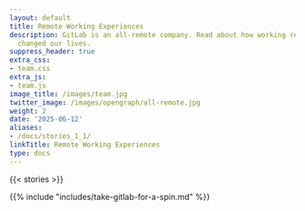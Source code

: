 ```yaml
---
layout: default
title: Remote Working Experiences
description: GitLab is an all-remote company. Read about how working remotely has
  changed our lives.
suppress_header: true
extra_css:
- team.css
extra_js:
- team.js
image_title: /images/team.jpg
twitter_image: /images/opengraph/all-remote.jpg
weight: 2
date: '2025-06-12'
aliases:
- /docs/stories_1_1/
linkTitle: Remote Working Experiences
type: docs
---
```


{{< stories >}}

{{% include "includes/take-gitlab-for-a-spin.md" %}}
